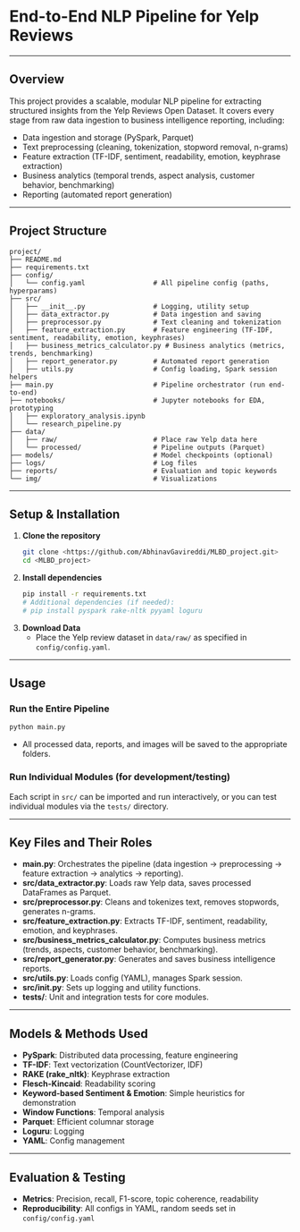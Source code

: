 # End-to-End NLP Pipeline for Yelp Reviews

---

## Overview
This project provides a scalable, modular NLP pipeline for extracting structured insights from the Yelp Reviews Open Dataset. It covers every stage from raw data ingestion to business intelligence reporting, including:

- Data ingestion and storage (PySpark, Parquet)
- Text preprocessing (cleaning, tokenization, stopword removal, n-grams)
- Feature extraction (TF-IDF, sentiment, readability, emotion, keyphrase extraction)
- Business analytics (temporal trends, aspect analysis, customer behavior, benchmarking)
- Reporting (automated report generation)

---

## Project Structure

```
project/
├── README.md
├── requirements.txt
├── config/
│   └── config.yaml                 # All pipeline config (paths, hyperparams)
├── src/
│   ├── __init__.py                 # Logging, utility setup
│   ├── data_extractor.py           # Data ingestion and saving
│   ├── preprocessor.py             # Text cleaning and tokenization
│   ├── feature_extraction.py       # Feature engineering (TF-IDF, sentiment, readability, emotion, keyphrases)
│   ├── business_metrics_calculator.py # Business analytics (metrics, trends, benchmarking)
│   ├── report_generator.py         # Automated report generation
│   ├── utils.py                    # Config loading, Spark session helpers
├── main.py                         # Pipeline orchestrator (run end-to-end)
├── notebooks/                      # Jupyter notebooks for EDA, prototyping
│   ├── exploratory_analysis.ipynb
│   └── research_pipeline.py
├── data/
│   ├── raw/                        # Place raw Yelp data here
│   └── processed/                  # Pipeline outputs (Parquet)
├── models/                         # Model checkpoints (optional)
├── logs/                           # Log files
├── reports/                        # Evaluation and topic keywords
└── img/                            # Visualizations
```

---

## Setup & Installation

1. **Clone the repository**
    ```bash
    git clone <https://github.com/AbhinavGavireddi/MLBD_project.git>
    cd <MLBD_project>
    ```
2. **Install dependencies**
    ```bash
    pip install -r requirements.txt
    # Additional dependencies (if needed):
    # pip install pyspark rake-nltk pyyaml loguru
    ```
3. **Download Data**
    - Place the Yelp review dataset in `data/raw/` as specified in `config/config.yaml`.

---

## Usage

### Run the Entire Pipeline

```bash
python main.py
```
- All processed data, reports, and images will be saved to the appropriate folders.

### Run Individual Modules (for development/testing)

Each script in `src/` can be imported and run interactively, or you can test individual modules via the `tests/` directory.

---

## Key Files and Their Roles

- **main.py**: Orchestrates the pipeline (data ingestion → preprocessing → feature extraction → analytics → reporting).
- **src/data_extractor.py**: Loads raw Yelp data, saves processed DataFrames as Parquet.
- **src/preprocessor.py**: Cleans and tokenizes text, removes stopwords, generates n-grams.
- **src/feature_extraction.py**: Extracts TF-IDF, sentiment, readability, emotion, and keyphrases.
- **src/business_metrics_calculator.py**: Computes business metrics (trends, aspects, customer behavior, benchmarking).
- **src/report_generator.py**: Generates and saves business intelligence reports.
- **src/utils.py**: Loads config (YAML), manages Spark session.
- **src/__init__.py**: Sets up logging and utility functions.
- **tests/**: Unit and integration tests for core modules.

---

## Models & Methods Used

- **PySpark**: Distributed data processing, feature engineering
- **TF-IDF**: Text vectorization (CountVectorizer, IDF)
- **RAKE (rake_nltk)**: Keyphrase extraction
- **Flesch-Kincaid**: Readability scoring
- **Keyword-based Sentiment & Emotion**: Simple heuristics for demonstration
- **Window Functions**: Temporal analysis
- **Parquet**: Efficient columnar storage
- **Loguru**: Logging
- **YAML**: Config management

---

## Evaluation & Testing

- **Metrics**: Precision, recall, F1-score, topic coherence, readability
- **Reproducibility**: All configs in YAML, random seeds set in `config/config.yaml`
